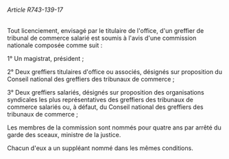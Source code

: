 ###### Article R743-139-17

Tout licenciement, envisagé par le titulaire de l'office, d'un greffier de tribunal de commerce salarié est soumis à l'avis d'une commission nationale composée comme suit :

1° Un magistrat, président ;

2° Deux greffiers titulaires d'office ou associés, désignés sur proposition du Conseil national des greffiers des tribunaux de commerce ;

3° Deux greffiers salariés, désignés sur proposition des organisations syndicales les plus représentatives des greffiers des tribunaux de commerce salariés ou, à défaut, du Conseil national des greffiers des tribunaux de commerce ;

Les membres de la commission sont nommés pour quatre ans par arrêté du garde des sceaux, ministre de la justice.

Chacun d'eux a un suppléant nommé dans les mêmes conditions.

